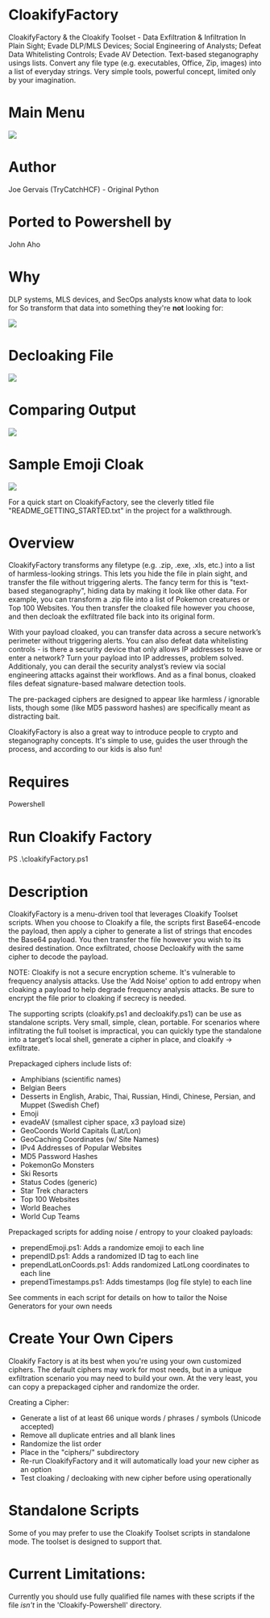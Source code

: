 # CloakifyFactory
CloakifyFactory & the Cloakify Toolset - Data Exfiltration & Infiltration In Plain Sight; Evade DLP/MLS Devices; Social Engineering of Analysts; Defeat Data Whitelisting Controls; Evade AV Detection. Text-based steganography usings lists. Convert any file type (e.g. executables, Office, Zip, images) into a list of everyday strings. Very simple tools, powerful concept, limited only by your imagination. 

# Main Menu
<img src=https://github.com/JohnAho/Cloakify-Powershell/blob/master/screenshots/MainMenu.png></img>

# Author
Joe Gervais (TryCatchHCF) - Original Python

# Ported to Powershell by
John Aho

# Why

DLP systems, MLS devices, and SecOps analysts know what data to look for
So transform that data into something they're <b>not</b> looking for: <br/>

<img src=https://github.com/JohnAho/Cloakify-Powershell/blob/master/screenshots/CloakedWithNoise.png></img>


# Decloaking File
<img src=https://github.com/JohnAho/Cloakify-Powershell/blob/master/screenshots/Decloaking_File.png></img>

# Comparing Output
<img src=https://github.com/JohnAho/Cloakify-Powershell/blob/master/screenshots/ComparingOutput.PNG></img>

# Sample Emoji Cloak
<img src=https://github.com/JohnAho/Cloakify-Powershell/blob/master/screenshots/EmojiCloak.png></img>



For a quick start on CloakifyFactory, see the cleverly titled file "README_GETTING_STARTED.txt" in the project for a walkthrough.

# Overview
CloakifyFactory transforms any filetype (e.g. .zip, .exe, .xls, etc.) into a list of harmless-looking strings. This lets you hide the file in plain sight, and transfer the file without triggering alerts. The fancy term for this is "text-based steganography", hiding data by making it look like other data. For example, you can transform a .zip file into a list of Pokemon creatures or Top 100 Websites. You then transfer the cloaked file however you choose, and then decloak the exfiltrated file back into its original form. 

With your payload cloaked, you can transfer data across a secure network’s perimeter without triggering alerts. You can also defeat data whitelisting controls - is there a security device that only allows IP addresses to leave or enter a network? Turn your payload into IP addresses, problem solved. Additionaly, you can derail the security analyst’s review via social engineering attacks against their workflows. And as a final bonus, cloaked files defeat signature-based malware detection tools.

The pre-packaged ciphers are designed to appear like harmless / ignorable lists, though some (like MD5 password hashes) are specifically meant as distracting bait.

CloakifyFactory is also a great way to introduce people to crypto and steganography concepts. It's simple to use, guides the user through the process, and according to our kids is also fun!

# Requires
Powershell

# Run Cloakify Factory
PS .\cloakifyFactory.ps1

# Description
CloakifyFactory is a menu-driven tool that leverages Cloakify Toolset scripts. When you choose to Cloakify a file, the scripts  first Base64-encode the payload, then apply a cipher to generate a list of strings that encodes the Base64 payload. You then transfer the file however you wish to its desired destination. Once exfiltrated, choose Decloakify with the same cipher to decode the payload.

NOTE: Cloakify is not a secure encryption scheme. It's vulnerable to frequency analysis attacks. Use the 'Add Noise' option to add entropy when cloaking a payload to help degrade frequency analysis attacks. Be sure to encrypt the file prior to cloaking if secrecy is needed.

The supporting scripts (cloakify.ps1 and decloakify.ps1) can be use as standalone scripts. Very small, simple, clean, portable. For scenarios where infiltrating the full toolset is impractical, you can quickly type the standalone into a target’s local shell, generate a cipher in place, and cloakify -> exfiltrate.


Prepackaged ciphers include lists of:
- Amphibians (scientific names)
- Belgian Beers
- Desserts in English, Arabic, Thai, Russian, Hindi, Chinese, Persian, and Muppet (Swedish Chef)
- Emoji
- evadeAV (smallest cipher space, x3 payload size)
- GeoCoords World Capitals (Lat/Lon)
- GeoCaching Coordinates (w/ Site Names)
- IPv4 Addresses of Popular Websites
- MD5 Password Hashes
- PokemonGo Monsters
- Ski Resorts
- Status Codes (generic)
- Star Trek characters
- Top 100 Websites
- World Beaches
- World Cup Teams

Prepackaged scripts for adding noise / entropy to your cloaked payloads:
- prependEmoji.ps1: Adds a randomize emoji to each line
- prependID.ps1: Adds a randomized ID tag to each line 
- prependLatLonCoords.ps1: Adds randomized LatLong coordinates to each line
- prependTimestamps.ps1: Adds timestamps (log file style) to each line

See comments in each script for details on how to tailor the Noise Generators for your own needs

# Create Your Own Cipers

Cloakify Factory is at its best when you're using your own customized ciphers. The default ciphers may work for most needs, but in a unique exfiltration scenario you may need to build your own. At the very least, you can copy a prepackaged cipher and randomize the order.

Creating a Cipher:
- Generate a list of at least 66 unique words / phrases / symbols (Unicode accepted)
- Remove all duplicate entries and all blank lines
- Randomize the list order
- Place in the "ciphers/" subdirectory
- Re-run CloakifyFactory and it will automatically load your new cipher as an option
- Test cloaking / decloaking with new cipher before using operationally


# Standalone Scripts
Some of you may prefer to use the Cloakify Toolset scripts in standalone mode. The toolset is designed to support that.


# Current Limitations:
Currently you should use fully qualified file names with these scripts if the file *isn't* in the 'Cloakify-Powershell' directory. 



